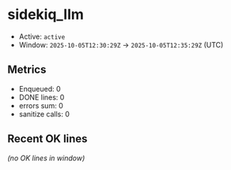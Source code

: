 # sidekiq_llm

- Active: `active`
- Window: `2025-10-05T12:30:29Z` → `2025-10-05T12:35:29Z` (UTC)

## Metrics
- Enqueued: 0
- DONE lines: 0
- errors sum: 0
- sanitize calls: 0

## Recent OK lines
_(no OK lines in window)_
